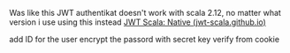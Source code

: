 Was like this
JWT authentikat doesn't work with scala 2.12, no matter what version i use
using this instead
[JWT Scala: Native (jwt-scala.github.io)](https://jwt-scala.github.io/jwt-scala/jwt-core-jwt.html)

add ID for the user
encrypt the passord with secret key
verify from cookie